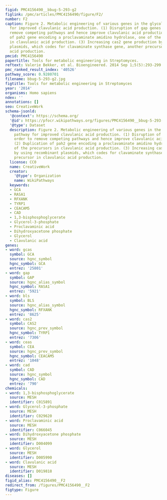 ```yaml
---
figid: PMC4156490__bbug-5-293-g2
figlink: /pmc/articles/PMC4156490/figure/F2/
number: F2
caption: Figure 2. Metabolic engineering of various genes in the glycolytic pathway
  for improved clavulanic acid production. (1) Disruption of gap genes in order to
  remove competing pathways and hence improve clavulanic acid production. (2) Duplication
  of pah2 gene encoding a proclavaminate amidino hydrolase, one of the precursors
  in clavulanic acid production. (3) Increasing cas2 gene production by using recombinant
  plasmids, which codes for clavaminate synthase gene, another precursor in clavulanic
  acid production.
pmcid: PMC4156490
papertitle: Tools for metabolic engineering in Streptomyces.
reftext: Valerie Bekker, et al. Bioengineered. 2014 Sep 1;5(5):293-299.
pmc_ranked_result_index: '40526'
pathway_score: 0.9280701
filename: bbug-5-293-g2.jpg
figtitle: Tools for metabolic engineering in Streptomyces
year: '2014'
organisms: Homo sapiens
ndex: ''
annotations: []
seo: CreativeWork
schema-jsonld:
  '@context': https://schema.org/
  '@id': https://pfocr.wikipathways.org/figures/PMC4156490__bbug-5-293-g2.html
  '@type': Dataset
  description: Figure 2. Metabolic engineering of various genes in the glycolytic
    pathway for improved clavulanic acid production. (1) Disruption of gap genes in
    order to remove competing pathways and hence improve clavulanic acid production.
    (2) Duplication of pah2 gene encoding a proclavaminate amidino hydrolase, one
    of the precursors in clavulanic acid production. (3) Increasing cas2 gene production
    by using recombinant plasmids, which codes for clavaminate synthase gene, another
    precursor in clavulanic acid production.
  license: CC0
  name: CreativeWork
  creator:
    '@type': Organization
    name: WikiPathways
  keywords:
  - GCA
  - RASA1
  - RFXANK
  - TYRP1
  - CEACAM5
  - CAD
  - 1,3-bisphosphoglycerate
  - Glycerol-3-phosphate
  - Proclavaminic acid
  - Dihydroxyacetone phosphate
  - Glycerol
  - Clavulanic acid
genes:
- word: gcas
  symbol: GCA
  source: hgnc_symbol
  hgnc_symbol: GCA
  entrez: '25801'
- word: gap
  symbol: GAP
  source: hgnc_alias_symbol
  hgnc_symbol: RASA1
  entrez: '5921'
- word: bls
  symbol: BLS
  source: hgnc_alias_symbol
  hgnc_symbol: RFXANK
  entrez: '8625'
- word: cas2
  symbol: CAS2
  source: hgnc_prev_symbol
  hgnc_symbol: TYRP1
  entrez: '7306'
- word: ceas
  symbol: CEA
  source: hgnc_prev_symbol
  hgnc_symbol: CEACAM5
  entrez: '1048'
- word: cad
  symbol: CAD
  source: hgnc_symbol
  hgnc_symbol: CAD
  entrez: '790'
chemicals:
- word: 1,3-bisphosphoglycerate
  source: MESH
  identifier: C015891
- word: Glycerol-3-phosphate
  source: MESH
  identifier: C029620
- word: Proclavaminic acid
  source: MESH
  identifier: C066045
- word: Dihydroxyacetone phosphate
  source: MESH
  identifier: D004099
- word: Glycerol
  source: MESH
  identifier: D005990
- word: Clavulanic acid
  source: MESH
  identifier: D019818
diseases: []
figid_alias: PMC4156490__F2
redirect_from: /figures/PMC4156490__F2
figtype: Figure
---
```

